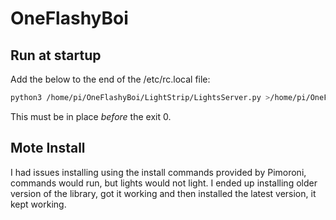 # OneFlashyBoi

## Run at startup

Add the below to the end of the /etc/rc.local file:

```bash
python3 /home/pi/OneFlashyBoi/LightStrip/LightsServer.py >/home/pi/OneFlashyBoi/OneFlashyBoi.log 2>&1
```

This must be in place *before* the exit 0.

## Mote Install

I had issues installing using the install commands provided by Pimoroni, commands would run, but lights would not light. I ended up installing older version of the library, got it working and then installed the latest version, it kept working.
